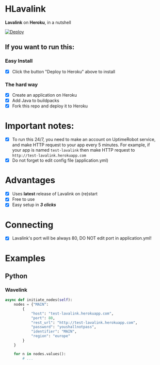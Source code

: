 # HLavalink

**Lavalink** on **Heroku**, in a nutshell

[![Deploy](https://www.herokucdn.com/deploy/button.svg)](https://heroku.com/deploy?template=https://github.com/F4stZ4p/HLavalink)

## If you want to run this:

### Easy Install
- [x] Click the button "Deploy to Heroku" above to install

### The hard way
- [x] Create an application on Heroku
- [x] Add Java to buildpacks
- [x] Fork this repo and deploy it to Heroku

# Important notes:
- [x] To run this 24/7, you need to make an account on UptimeRobot service, and make HTTP request to your app every 5 minutes. For example, if your app is named `test-lavalink` then make HTTP request to `http://test-lavalink.herokuapp.com`
- [x] Do not forget to edit config file (application.yml)

# Advantages
- [x] Uses **latest** release of Lavalink on (re)start
- [x] Free to use
- [x] Easy setup in ***3 clicks***

# Connecting
- [x] Lavalink's port will be always 80, DO NOT edit port in application.yml!

# Examples

## Python
### Wavelink
```python
async def initiate_nodes(self):
    nodes = {"MAIN": 
        {
            "host": "test-lavalink.herokuapp.com",
            "port": 80,
            "rest_url": "http://test-lavalink.herokuapp.com",
            "password": "youshallnotpass",
            "identifier": "MAIN",
            "region": "europe"
        }
    }

    for n in nodes.values():
        # ...
```
